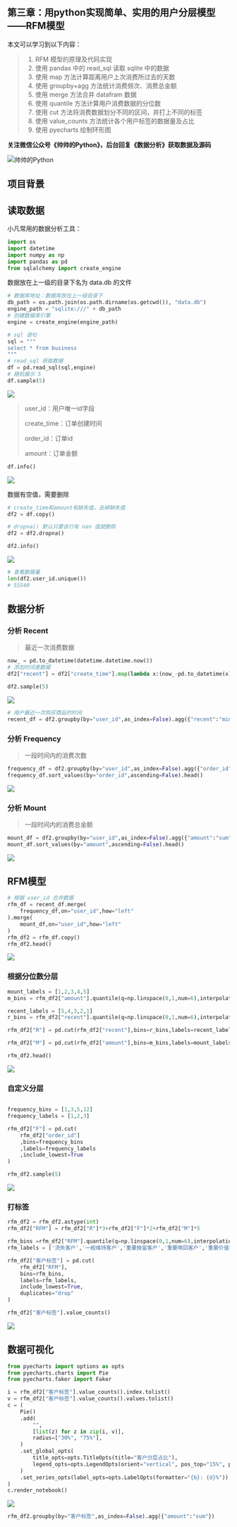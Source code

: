 ## 第三章：用python实现简单、实用的用户分层模型——RFM模型

本文可以学习到以下内容：
>1. RFM 模型的原理及代码实现
>2. 使用 pandas 中的 read_sql 读取 sqlite 中的数据
>3. 使用 map 方法计算距离用户上次消费所过去的天数
>4. 使用 groupby+agg 方法统计消费频次、消费总金额
>5. 使用 merge 方法合并 datafram 数据
>6. 使用 quantile 方法计算用户消费数据的分位数
>7. 使用 cut 方法将消费数据划分不同的区间，并打上不同的标签
>8. 使用 value_counts 方法统计各个用户标签的数据量及占比
>9. 使用 pyecharts 绘制环形图

**关注微信公众号《帅帅的Python》，后台回复《数据分析》获取数据及源码**

![帅帅的Python](../sspython.png)

## 项目背景



## 读取数据

小凡常用的数据分析工具：
```python
import os
import datetime
import numpy as np
import pandas as pd
from sqlalchemy import create_engine
```

数据放在上一级的目录下名为 data.db 的文件
```python
# 数据库地址：数据库放在上一级目录下
db_path = os.path.join(os.path.dirname(os.getcwd()), "data.db")
engine_path = "sqlite:///" + db_path
# 创建数据库引擎
engine = create_engine(engine_path)

# sql 语句
sql = """
select * from business
"""
# read_sql 获取数据
df = pd.read_sql(sql,engine)
# 随机展示 5 
df.sample(5)
```

![](./图片/1.png)

> user_id：用户唯一id字段
>
> create_time：订单创建时间
>
> order_id：订单id
>
> amount：订单金额

```python
df.info()
```

![](./图片/2.png)

数据有空值，需要删除

```python
# create_time和amount有缺失值，去掉缺失值
df2 = df.copy()

# dropna() 默认只要该行有 nan 值就删除
df2 = df2.dropna()

df2.info()
```

![](./图片/3.png)

```python
# 查看数据量
len(df2.user_id.unique())
# 55540
```



## 数据分析

### 分析 Recent

> 最近一次消费数据


```python
now_ = pd.to_datetime(datetime.datetime.now())
# 添加时间差数据
df2["recent"] = df2["create_time"].map(lambda x:(now_-pd.to_datetime(x)).days)

df2.sample(5)
```
![](./图片/4.png)
```python
# 用户最近一次购买商品的时间
recent_df = df2.groupby(by="user_id",as_index=False).agg({"recent":"min"})
```

### 分析 Frequency

> 一段时间内的消费次数


```python
frequency_df = df2.groupby(by="user_id",as_index=False).agg({"order_id":"count"})
frequency_df.sort_values(by="order_id",ascending=False).head()
```

![](./图片/5.png)

### 分析 Mount

> 一段时间内的消费总金额


```python
mount_df = df2.groupby(by="user_id",as_index=False).agg({"amount":"sum"})
mount_df.sort_values(by="amount",ascending=False).head()
```

![](./图片/6.png)

## RFM模型


```python
# 根据 user_id 合并数据
rfm_df = recent_df.merge(
    frequency_df,on="user_id",how="left"
).merge(
    mount_df,on="user_id",how="left"
)
rfm_df2 = rfm_df.copy()
rfm_df2.head()
```

![](./图片/7.png)

### 根据分位数分层




```python
mount_labels = [1,2,3,4,5]
m_bins = rfm_df2["amount"].quantile(q=np.linspace(0,1,num=6),interpolation='nearest')

recent_labels = [5,4,3,2,1]
r_bins = rfm_df2["recent"].quantile(q=np.linspace(0,1,num=6),interpolation='nearest')

rfm_df2["R"] = pd.cut(rfm_df2["recent"],bins=r_bins,labels=recent_labels,include_lowest=True)

rfm_df2["M"] = pd.cut(rfm_df2["amount"],bins=m_bins,labels=mount_labels,include_lowest=True)

rfm_df2.head()
```

![](./图片/8.png)




### 自定义分层


```python

```


```python
frequency_bins = [1,3,5,12]
frequency_labels = [1,2,3]

rfm_df2["F"] = pd.cut(
    rfm_df2["order_id"]
    ,bins=frequency_bins
    ,labels=frequency_labels
    ,include_lowest=True
)

rfm_df2.sample(5)
```

![](./图片/9.png)

### 打标签


```python
rfm_df2 = rfm_df2.astype(int)
rfm_df2["RFM"] = rfm_df2["R"]*3+rfm_df2["F"]*2+rfm_df2["M"]*5

rfm_bins =rfm_df2["RFM"].quantile(q=np.linspace(0,1,num=6),interpolation='nearest').unique()
rfm_labels = ['流失客户','一般维持客户','重要挽留客户','重要唤回客户','重要价值客户']

rfm_df2["客户标签"] = pd.cut(
    rfm_df2["RFM"],
    bins=rfm_bins,
    labels=rfm_labels,
    include_lowest=True,
    duplicates="drop"
)

rfm_df2["客户标签"].value_counts()
```

![](./图片/10.png)



## 数据可视化


```python
from pyecharts import options as opts
from pyecharts.charts import Pie
from pyecharts.faker import Faker

i = rfm_df2["客户标签"].value_counts().index.tolist()
v = rfm_df2["客户标签"].value_counts().values.tolist()
c = (
    Pie()
    .add(
        "",
        [list(z) for z in zip(i, v)],
        radius=["30%", "75%"],
    )
    .set_global_opts(
        title_opts=opts.TitleOpts(title="客户分层占比"),
        legend_opts=opts.LegendOpts(orient="vertical", pos_top="15%", pos_left="2%"),
    )
    .set_series_opts(label_opts=opts.LabelOpts(formatter="{b}: {d}%"))
)
c.render_notebook()
```
![](./图片/11.png)

```python
rfm_df2.groupby(by="客户标签",as_index=False).agg({"amount":"sum"})
```

